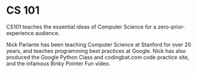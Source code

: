 ﻿# CS 101
CS101 teaches the essential ideas of Computer Science for a zero-prior-experience audience.  

Nick Parlante has been teaching Computer Science at Stanford for over 20 years, and teaches programming best practices at Google. Nick has also produced the Google Python Class and codingbat.com code practice site, and the infamous Binky Pointer Fun video.  